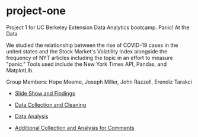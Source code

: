 # project-one
Project 1 for UC Berkeley Extension Data Analytics bootcamp.
Panic! At the Data

We studied the relationship between the rise of COVID-19 cases in the united states and the Stock Market's Volatility Index alongside the frequency of NYT articles including the topic in an effort to measure "panic." Tools used include the New York Times API, Pandas, and MatplotLib.

Group Members: Hope Meeme, Joseph Miller, John Razzell, Erendiz Tarakci

* [Slide Show and Findings](https://docs.google.com/presentation/d/1oAtCK31X8Tg06ttoSW7ktHpPnNcf9rP3PH5r2na8ufs/edit?usp=sharing)

* [Data Collection and Cleaning](https://github.com/etarakci/project-one/blob/master/panic_data.ipynb)

* [Data Analysis](https://github.com/etarakci/project-one/blob/master/panic_analysis.ipynb)

* [Additional Collection and Analysis for Comments](https://github.com/etarakci/project-one/blob/master/Panic%20article%20search2.ipynb) 


